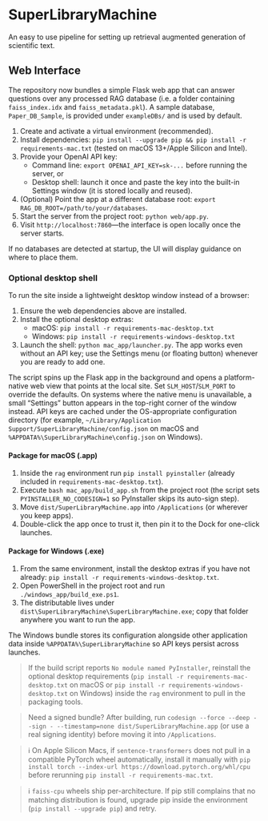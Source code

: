 # SuperLibraryMachine
An easy to use pipeline for setting up retrieval augmented generation of scientific text.

## Web Interface

The repository now bundles a simple Flask web app that can answer questions over any
processed RAG database (i.e. a folder containing `faiss_index.idx` and
`faiss_metadata.pkl`). A sample database, `Paper_DB_Sample`, is provided under
`exampleDBs/` and is used by default.

1. Create and activate a virtual environment (recommended).
2. Install dependencies: `pip install --upgrade pip && pip install -r requirements-mac.txt` (tested on macOS
   13+/Apple Silicon and Intel).
3. Provide your OpenAI API key:
   - Command line: `export OPENAI_API_KEY=sk-...` before running the server, or
   - Desktop shell: launch it once and paste the key into the built-in Settings
     window (it is stored locally and reused).
4. (Optional) Point the app at a different database root:
   `export RAG_DB_ROOT=/path/to/your/databases`.
5. Start the server from the project root: `python web/app.py`.
6. Visit `http://localhost:7860`—the interface is open locally once the server starts.

If no databases are detected at startup, the UI will display guidance on where to place
them.

### Optional desktop shell

To run the site inside a lightweight desktop window instead of a browser:

1. Ensure the web dependencies above are installed.
2. Install the optional desktop extras:
   - macOS: `pip install -r requirements-mac-desktop.txt`
   - Windows: `pip install -r requirements-windows-desktop.txt`
3. Launch the shell: `python mac_app/launcher.py`. The app works even without an API key;
   use the Settings menu (or floating button) whenever you are ready to add one.

The script spins up the Flask app in the background and opens a platform-native web view
that points at the local site. Set `SLM_HOST`/`SLM_PORT` to override the defaults. On
systems where the native menu is unavailable, a small “Settings” button appears in the
top-right corner of the window instead. API keys are cached under the OS-appropriate
configuration directory (for example,
`~/Library/Application Support/SuperLibraryMachine/config.json` on macOS and
`%APPDATA%\SuperLibraryMachine\config.json` on Windows).

#### Package for macOS (.app)

1. Inside the `rag` environment run `pip install pyinstaller` (already included in
   `requirements-mac-desktop.txt`).
2. Execute `bash mac_app/build_app.sh` from the project root (the script sets
   `PYINSTALLER_NO_CODESIGN=1` so PyInstaller skips its auto-sign step).
3. Move `dist/SuperLibraryMachine.app` into `/Applications` (or wherever you keep apps).
4. Double-click the app once to trust it, then pin it to the Dock for one-click launches.

#### Package for Windows (.exe)

1. From the same environment, install the desktop extras if you have not already:
   `pip install -r requirements-windows-desktop.txt`.
2. Open PowerShell in the project root and run `./windows_app/build_exe.ps1`.
3. The distributable lives under `dist\SuperLibraryMachine\SuperLibraryMachine.exe`; copy
   that folder anywhere you want to run the app.

The Windows bundle stores its configuration alongside other application data inside
`%APPDATA%\SuperLibraryMachine` so API keys persist across launches.

> If the build script reports `No module named PyInstaller`, reinstall the optional
> desktop requirements (`pip install -r requirements-mac-desktop.txt` on macOS or
> `pip install -r requirements-windows-desktop.txt` on Windows) inside the `rag`
> environment to pull in the packaging tools.

> Need a signed bundle? After building, run
> `codesign --force --deep --sign - --timestamp=none dist/SuperLibraryMachine.app`
> (or use a real signing identity) before moving it into `/Applications`.

> ℹ️  On Apple Silicon Macs, if `sentence-transformers` does not pull in a compatible
> PyTorch wheel automatically, install it manually with
> `pip install torch --index-url https://download.pytorch.org/whl/cpu` before rerunning
> `pip install -r requirements-mac.txt`.

> ℹ️  `faiss-cpu` wheels ship per-architecture. If pip still complains that no matching
> distribution is found, upgrade pip inside the environment (`pip install --upgrade pip`)
> and retry.
